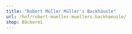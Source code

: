 ```yaml
---
title: "Robert Müller Müller's Backhäusle"
url: /hof/robert-mueller-muellers-backhaeusle/
shop: Bäckerei
---
```

